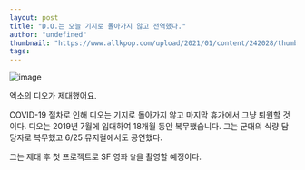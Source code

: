 ```yaml
---
layout: post
title: "D.O.는 오늘 기지로 돌아가지 않고 전역했다."
author: "undefined"
thumbnail: "https://www.allkpop.com/upload/2021/01/content/242028/thumb/1611538102-20210124-do.jpg"
tags: 
---
```



![image](https://www.allkpop.com/upload/2021/01/content/242028/1611538102-20210124-do.jpg)

엑소의 디오가 제대했어요.

COVID-19 절차로 인해 디오는 기지로 돌아가지 않고 마지막 휴가에서 그냥 퇴원할 것이다. 디오는 2019년 7월에 입대하여 18개월 동안 복무했습니다. 그는 군대의 식량 담당자로 복무했고 6/25 뮤지컬에서도 공연했다.

그는 제대 후 첫 프로젝트로 SF 영화 `달`을 촬영할 예정이다.